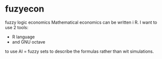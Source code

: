 # fuzyecon
fuzzy logic economics
Mathematical economics can be written i R. I want to use 2 tools:

* R language
* and GNU octave

to use AI = fuzzy sets to describe the formulas rather than wit simulations.
